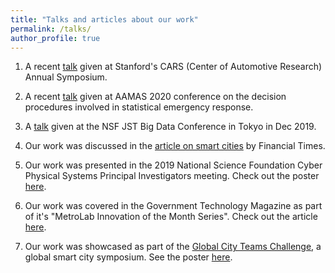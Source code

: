 ```yaml
---
title: "Talks and articles about our work"
permalink: /talks/
author_profile: true
---
```


1. A recent [talk](https://www.youtube.com/watch?v=5IMxgb4a1No&feature=youtu.be) given at Stanford's CARS (Center of Automotive Research) Annual Symposium.

2. A recent [talk](https://underline.io/lecture/382-on-algorithmic-decision-procedures-in-emergency-response-systems-in-smart-and-connected-communities) given at AAMAS 2020 conference on the decision procedures involved in statistical emergency response.

3. A [talk](https://statresp.github.io/publications/JST_NSF_Dubey_bigdata.pdf) given at the NSF JST Big Data Conference in Tokyo in Dec 2019.

3. Our work was discussed in the [article on smart cities](https://www.ft.com/content/140ae3f0-1b6f-11ea-81f0-0c253907d3e0) by Financial Times. 

4. Our work was presented in the 2019 National Science Foundation Cyber Physical Systems Principal Investigators meeting. Check out the poster [here](https://statresp.github.io/publications/DubeyAbhishek1640624Poster.pdf).

4. Our work was covered in the Government Technology Magazine as part of it's "MetroLab Innovation of the Month Series". Check out the article [here](https://www.govtech.com/public-safety/Data-Drives-Down-Nashvilles-Emergency-Response-Times.html).

5. Our work was showcased as part of the [Global City Teams Challenge](https://pages.nist.gov/GCTC/event/gctc-expo-2017/exhibit/), a global smart city symposium. See the poster [here](http://ayanmukhopadhyay.github.io/files/postergctc.pdf).



